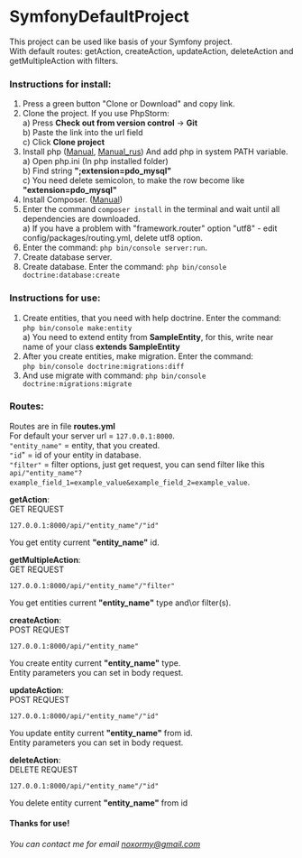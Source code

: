 # SymfonyDefaultProject
This project can be used like basis of your Symfony project. <br/>
With default routes: getAction, createAction, updateAction, deleteAction and getMultipleAction
with filters.

### Instructions for install:
1. Press a green button "Clone or Download" and copy link.
2. Clone the project. If you use PhpStorm:<br/> 
    a) Press **Check out from version control** -> **Git** <br/>
    b) Paste the link into the url field <br/>
    c) Click **Clone project**
3. Install php ([Manual][http://php.net/manual/ru/install.php], [Manual_rus][http://iantonov.me/page/ustanovka-php-71-v-windows-komandnaja-stroka]) And add php in system PATH variable.<br/>
    a) Open php.ini (In php installed folder) <br/>
    b) Find string **";extension=pdo_mysql"** <br/>
    c) You need delete semicolon, to make the row become like **"extension=pdo_mysql"**
4. Install Composer. ([Manual][https://getcomposer.org/download/])
5. Enter the command `composer install` in the terminal and wait until all dependencies are downloaded. <br/>
    a) If you have a problem with "framework.router" option "utf8" - edit config/packages/routing.yml, delete utf8 option.
6. Enter the command: `php bin/console server:run`. <br/>
7. Create database server.
8. Create database. Enter the command: `php bin/console doctrine:database:create`


[http://php.net/manual/ru/install.php]: http://php.net/manual/ru/install.windows.tools.php
[http://iantonov.me/page/ustanovka-php-71-v-windows-komandnaja-stroka]: http://iantonov.me/page/ustanovka-php-71-v-windows-komandnaja-stroka
[https://getcomposer.org/download/]: https://getcomposer.org/download/

### Instructions for use:

1. Create entities, that you need with help doctrine. Enter the command: <br/>
 `php bin/console make:entity` <br/>
 a) You need to extend entity from **SampleEntity**, for this, write near name of your class **extends SampleEntity**
2. After you create entities, make migration. Enter the command: <br/>
  `php bin/console doctrine:migrations:diff`
3. And use migrate with command:
  `php bin/console doctrine:migrations:migrate`


### Routes:

Routes are in file **routes.yml** <br/>
For default your server url = `127.0.0.1:8000`. <br/>
`"entity_name"` = entity, that you created. <br/>
`"id`" = id of your entity in database. <br/>
`"filter"` = filter options, just get request, you can send filter like this
`api/"entity_name"?example_field_1=example_value&example_field_2=example_value`.

**getAction**: <br/>
    GET REQUEST <br/>
    
    127.0.0.1:8000/api/"entity_name"/"id"
    
You get entity current **"entity_name"** id.

**getMultipleAction**: <br/>
    GET REQUEST <br/>

    127.0.0.1:8000/api/"entity_name"/"filter"
    
You get entities current **"entity_name"** type and\or filter(s).

**createAction**: <br/>
    POST REQUEST <br/>

    127.0.0.1:8000/api/"entity_name"
    
You create entity current **"entity_name"** type. <br/>
Entity parameters you can set in body request.

**updateAction**: <br/>
    POST REQUEST <br/>

    127.0.0.1:8000/api/"entity_name"/"id"
    
You update entity current **"entity_name"** from id. <br/>
Entity parameters you can set in body request.

**deleteAction**: <br/>
    DELETE REQUEST <br/>

    127.0.0.1:8000/api/"entity_name"/"id"
    
You delete entity current **"entity_name"** from id

#### Thanks for use!

###### You can contact me for email noxormy@gmail.com
   